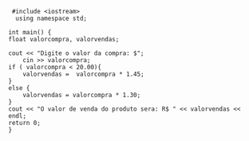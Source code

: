     #include <iostream>
      using namespace std;

    int main() {
    float valorcompra, valorvendas; 

    cout << "Digite o valor da compra: $";
        cin >> valorcompra;
    if ( valorcompra < 20.00){
        valorvendas =  valorcompra * 1.45;
    }
    else {
        valorvendas = valorcompra * 1.30;
    }
    cout << "O valor de venda do produto sera: R$ " << valorvendas << endl;
    return 0;
    }
